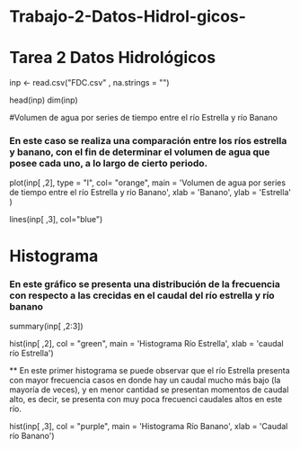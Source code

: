 # Trabajo-2-Datos-Hidrol-gicos-
# Tarea 2 Datos Hidrológicos 

inp <- read.csv("FDC.csv" , na.strings = "")

head(inp)
dim(inp)

#Volumen de agua por series de tiempo entre el río Estrella y río Banano  

### En este caso se realiza una comparación entre los ríos estrella y banano, con el fin de determinar el volumen de agua que posee cada uno, a lo largo de cierto periodo.

plot(inp[ ,2], type = "l", col= "orange", 
     main = 'Volumen de agua por series de tiempo entre el río Estrella y río Banano', 
     xlab = 'Banano',
     ylab = 'Estrella'
     )
             
lines(inp[ ,3], col="blue")

# Histograma 
### En este gráfico se presenta una distribución de la frecuencia con respecto a las crecidas en el caudal del río estrella y río banano
summary(inp[ ,2:3])

hist(inp[ ,2], col = "green", main = 'Histograma Río Estrella', xlab = 'caudal río Estrella')  

** En este primer histograma se puede observar que el río Estrella presenta con mayor frecuencia casos en donde hay un caudal mucho más bajo (la mayoría de veces), y en menor cantidad se presentan momentos de caudal alto, es decir, se presenta con muy poca frecuenci  caudales altos en este río.

hist(inp[ ,3], col = "purple", main = 'Histograma Río Banano', xlab = 'Caudal río Banano')


